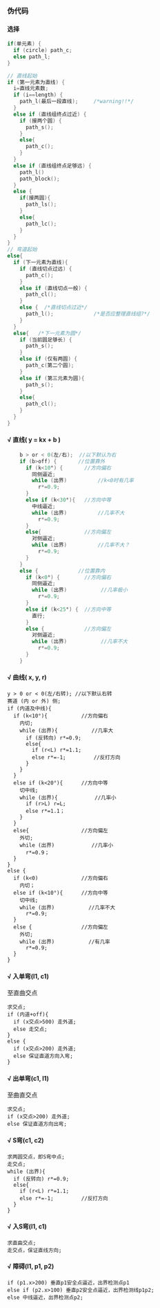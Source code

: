 ### 伪代码

#### 选择
```c
if(单元素) {
  if (circle) path_c;
  else path_l;
}

// 直线起始
if (第一元素为直线) {
  i=直线元素数;
  if (i==length) {
    path_l(最后一段直线);     /*warning!!*/   
  }
  else if (直线组终点过近) {
    if (接两个圆) {
      path_s();
    }
    else{
      path_c();
    }
  }
  else if (直线组终点足够远) {
    path_l()
    path_block();
  }
  else {
    if(接两圆){
      path_ls();
    }
    else{
      path_lc();
    }
  }
}
// 弯道起始
else{
  if (下一元素为直线){
    if (直线切点过远) {
      path_c();
    }
    else if (直线切点一般) {
      path_cl();
    }
    else {  /*直线切点过近*/
      path_l();             /*是否应整理直线组?*/
    }
  }
  else{   /*下一元素为圆*/
    if (当前圆足够长) {
      path_s();
    }
    else if (仅有两圆) {
      path_c(第二个圆);
    }
    else if (第三元素为圆){
      path_s();
    }
    else{
      path_cl();
    }
  }
}
```


#### √ 直线( y = kx + b )
```c
    b > or < 0(左/右);  //以下默认为右
    if (b>off) {       //位置靠外
      if (k<10°) {       //方向偏右
        同侧逼近;
        while (出界)          //k<0时有几率
          r*=0.9;
      }
      else if (k<30°){   //方向中等
        中线逼近;
        while (出界)          //几率不大
          r*=0.9;
      }
      else{              //方向偏左
        对侧逼近;
        while (出界)          //几率不大？
          r*=0.9;
      }
    }
    else {             //位置靠内
      if (k<0°) {        //方向偏右
        同侧逼近;
        while (出界)           //几率极小
          r*=0.9;
      }
      else if (k<25°) {  //方向中等
        直行;
      }
      else {             //方向偏左
        对侧逼近;
        while (出界)           //几率不大
          r*=0.9;
      }
    }
```

#### √ 曲线( x, y, r)
    y > 0 or < 0(左/右转); //以下默认右转
    赛道 (内 or 外) 侧;
    if (内道及中线){
      if (k<10°){           //方向偏右
        内切;
        while (出界){           //几率大
          if (反转向) r*=0.9;
          else{
            if (r<L) r*=1.1;
            else r*=-1;         //反打方向
          }
        }
      }
      else if (k<20°){      //方向中等
        切中线;
        while (出界){            //几率小
          if (r>L) r=L;
          else r*=1.1；
        }
      }
      else{                 //方向偏左
        外切;
        while (出界)            //几率小
          r*=0.9；
      }                  
    }
    else {
      if (k<0)              //方向偏右
        内切；
      else if (k<10°){      //方向中等
        切中线;
        while (出界)           //几率不大
          r*=0.9;
      }
      else {                //方向偏左
        外切;
        while (出界)           //有几率
          r*=0.9;
      }
    }

#### √ 入单弯(l1, c1)
至直曲交点

    求交点;
    if (内道+off){
      if (x交点>500) 走外道;
      else 走交点;
    }
    else {
      if (x交点>200) 走外道;
      else 保证直道方向入弯;
    }

#### √ 出单弯(c1, l1)
至曲直交点

    求交点;
    if (x交点>200) 走外道;
    else 保证直道方向出弯;

#### √ S弯(c1, c2)  
    求两圆交点，即S弯中点;
    走交点;
    while (出界){           
      if (反转向) r*=0.9;
      else{
        if (r<L) r*=1.1;
        else r*=-1;         //反打方向
      }
    }

#### √ 入S弯(l1, c1)
    求直曲交点;
    走交点，保证直线方向;

#### √ 障碍(l1, p1, p2)
    if (p1.x>200) 垂直p1安全点逼近，出界检测点p1
    else if (p2.x>100) 垂直p2安全点逼近，出界检测线p1p2;
    else 中线逼近，出界检测点p2;
